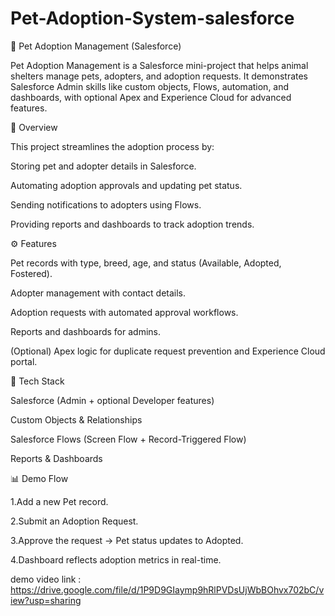 # Pet-Adoption-System-salesforce

🐾 Pet Adoption Management (Salesforce)

Pet Adoption Management is a Salesforce mini-project that helps animal shelters manage pets, adopters, and adoption requests. It demonstrates Salesforce Admin skills like custom objects, Flows, automation, and dashboards, with optional Apex and Experience Cloud for advanced features.


📖 Overview

This project streamlines the adoption process by:

Storing pet and adopter details in Salesforce.

Automating adoption approvals and updating pet status.

Sending notifications to adopters using Flows.

Providing reports and dashboards to track adoption trends.


⚙️ Features

Pet records with type, breed, age, and status (Available, Adopted, Fostered).

Adopter management with contact details.

Adoption requests with automated approval workflows.

Reports and dashboards for admins.

(Optional) Apex logic for duplicate request prevention and Experience Cloud portal.


🚀 Tech Stack

Salesforce (Admin + optional Developer features)

Custom Objects & Relationships

Salesforce Flows (Screen Flow + Record-Triggered Flow)

Reports & Dashboards


📊 Demo Flow

1.Add a new Pet record.

2.Submit an Adoption Request.

3.Approve the request → Pet status updates to Adopted.

4.Dashboard reflects adoption metrics in real-time.

demo video link : https://drive.google.com/file/d/1P9D9GIaymp9hRlPVDsUjWbBOhvx702bC/view?usp=sharing
